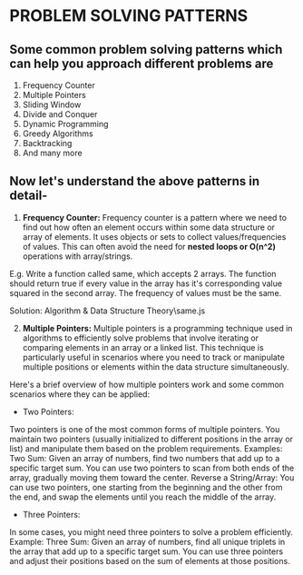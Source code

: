 # PROBLEM SOLVING PATTERNS

## Some common problem solving patterns which can help you approach different problems are

1. Frequency Counter
2. Multiple Pointers
3. Sliding Window
4. Divide and Conquer
5. Dynamic Programming
6. Greedy Algorithms
7. Backtracking
8. And many more

## Now let's understand the above patterns in detail-

1. **Frequency Counter:** Frequency counter is a pattern where we need to find out how often an element occurs within some data structure or array of elements. It uses objects or sets to collect values/frequencies of values. This can often avoid the need for **nested loops or O(n^2)** operations with array/strings.

E.g. Write a function called same, which accepts 2 arrays. The function should return true if every value in the array has it's corresponding value squared in the second array. The frequency of values must be the same.

Solution: Algorithm & Data Structure Theory\same.js

2. **Multiple Pointers:** Multiple pointers is a programming technique used in algorithms to efficiently solve problems that involve iterating or comparing elements in an array or a linked list. This technique is particularly useful in scenarios where you need to track or manipulate multiple positions or elements within the data structure simultaneously.

Here's a brief overview of how multiple pointers work and some common scenarios where they can be applied:

- Two Pointers:

Two pointers is one of the most common forms of multiple pointers. You maintain two pointers (usually initialized to different positions in the array or list) and manipulate them based on the problem requirements.
Examples:
Two Sum: Given an array of numbers, find two numbers that add up to a specific target sum. You can use two pointers to scan from both ends of the array, gradually moving them toward the center.
Reverse a String/Array: You can use two pointers, one starting from the beginning and the other from the end, and swap the elements until you reach the middle of the array.

- Three Pointers:

In some cases, you might need three pointers to solve a problem efficiently.
Example:
Three Sum: Given an array of numbers, find all unique triplets in the array that add up to a specific target sum. You can use three pointers and adjust their positions based on the sum of elements at those positions.
